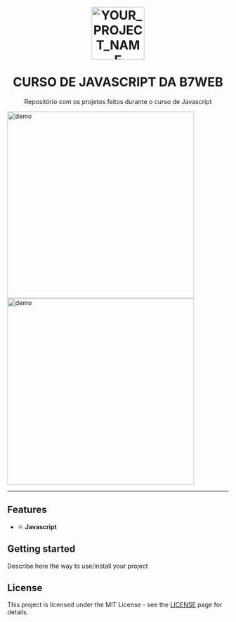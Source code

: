 
<h1 align="center">
<br>
  <img src="" alt="YOUR_PROJECT_NAME" width="120">
<br>
<br>
CURSO DE JAVASCRIPT DA B7WEB
</h1>

<p align="center">Repositório com os projetos feitos durante o curso de Javascript</p>



<div>
  <img src="IMAGE_1_URL" alt="demo" height="425">
  <img src="IMAGE_2_URL" alt="demo" height="425">
</div>

<hr />

## Features


- ⚛️ **Javascript**

## Getting started

Describe here the way to use/install your project


## License

This project is licensed under the MIT License - see the [LICENSE](https://opensource.org/licenses/MIT) page for details.
